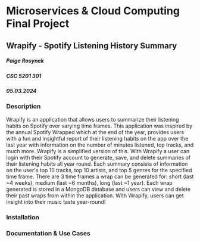 # **Microservices & Cloud Computing Final Project** 
## **Wrapify - Spotify Listening History Summary**
##### Paige Rosynek
##### CSC 5201 301
##### 05.03.2024

### **Description**

Wrapify is an application that allows users to summarize their listening habits on Spotify over varying time frames. This application was inspired by the annual Spotify Wrapped which at the end of the year, provides users with a fun and insightful report of their listening habits on the app over the last year with information on the number of minutes listened, top tracks, and much more. Wrapify is a simplified version of this. With Wrapify a user can login with their Spotify account to generate, save, and delete summaries of their listening habits all year round. Each summary consists of information on the user's top 10 tracks, top 10 artists, and top 5 genres for the specified time frame. There are 3 time frames a wrap can be generated for: short (last ~4 weeks), medium (last ~6 months), long (last ~1 year). Each wrap generated is stored in a MongoDB database and users can view and delete their past wraps from within the application. With Wrapify, users can get insight into their music taste year-round!

### **Installation**


### **Documentation & Use Cases**

